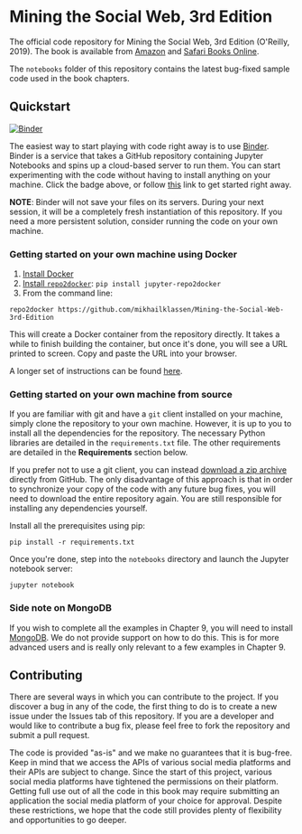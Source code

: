 # Mining the Social Web, 3rd Edition

The official code repository for Mining the Social Web, 3rd Edition (O'Reilly, 2019). The book is available from [Amazon](https://www.amazon.com/dp/1491985046/ref=cm_sw_r_cp_ep_dp_6M-hCbNY7BGB7) and [Safari Books Online](http://shop.oreilly.com/product/0636920056751.do).

The `notebooks` folder of this repository contains the latest bug-fixed sample code used in the book chapters.

## Quickstart

[![Binder](https://mybinder.org/badge_logo.svg)](https://mybinder.org/v2/gh/mikhailklassen/Mining-the-Social-Web-3rd-Edition/master?filepath=notebooks%2F)

The easiest way to start playing with code right away is to use [Binder](https://mybinder.org). Binder is a service that takes a GitHub repository containing Jupyter Notebooks and spins up a cloud-based server to run them. You can start experimenting with the code without having to install anything on your machine. Click the badge above, or follow [this](https://mybinder.org/v2/gh/mikhailklassen/Mining-the-Social-Web-3rd-Edition/binder?filepath=notebooks%2F) link to get started right away.

**NOTE**: Binder will not save your files on its servers. During your next session, it will be a completely fresh instantiation of this repository. If you need a more persistent solution, consider running the code on your own machine.

### Getting started on your own machine using Docker

1. [Install Docker](https://www.docker.com/products/docker-desktop)
2. [Install `repo2docker`](https://github.com/jupyter/repo2docker): `pip install jupyter-repo2docker`
3. From the command line: 

```
repo2docker https://github.com/mikhailklassen/Mining-the-Social-Web-3rd-Edition
```

This will create a Docker container from the repository directly. It takes a while to finish building the container, but once it's done, you will see a URL printed to screen. Copy and paste the URL into your browser.

A longer set of instructions can be found [here](https://towardsdatascience.com/docker-without-the-hassle-b98447caedd8).

### Getting started on your own machine from source 

If you are familiar with git and have a `git` client installed on your machine, simply clone the repository to your own machine. However, it is up to you to install all the dependencies for the repository. The necessary Python libraries are detailed in the `requirements.txt` file. The other requirements are detailed in the **Requirements** section below.

If you prefer not to use a git client, you can instead [download a zip archive](https://github.com/mikhailklassen/Mining-the-Social-Web-3rd-Edition/archive/master.zip) directly from GitHub. The only disadvantage of this approach is that in order to synchronize your copy of the code with any future bug fixes, you will need to download the entire repository again. You are still responsible for installing any dependencies yourself.

Install all the prerequisites using pip:
```
pip install -r requirements.txt
```

Once you're done, step into the `notebooks` directory and launch the Jupyter notebook server:
```
jupyter notebook
```

### Side note on MongoDB

If you wish to complete all the examples in Chapter 9, you will need to install [MongoDB](https://www.mongodb.com/). We do not provide support on how to do this. This is for more advanced users and is really only relevant to a few examples in Chapter 9.

## Contributing

There are several ways in which you can contribute to the project. If you discover a bug in any of the code, the first thing to do is to create a new issue under the Issues tab of this repository. If you are a developer and would like to contribute a bug fix, please feel free to fork the repository and submit a pull request.

The code is provided "as-is" and we make no guarantees that it is bug-free. Keep in mind that we access the APIs of various social media platforms and their APIs are subject to change. Since the start of this project, various social media platforms have tightened the permissions on their platform. Getting full use out of all the code in this book may require submitting an application the social media platform of your choice for approval. Despite these restrictions, we hope that the code still provides plenty of flexibility and opportunities to go deeper.

